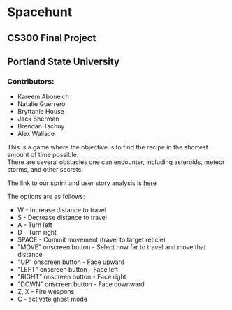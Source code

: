 <h1>Spacehunt</h1>
<h2>CS300 Final Project</h2>
<h2>Portland State University</h2>

<h3>Contributors:</h3>
<ul>
	<li>Kareem Aboueich</li>
	<li>Natalie Guerrero</li>
	<li>Bryttanie House</li>
	<li>Jack Sherman</li>
	<li>Brendan Tschuy</li>
	<li>Alex Wallace</li>
</ul>

<p>
This is a game where the objective is to find the recipe in the shortest amount of time possible.<br/>
There are several obstacles one can encounter, including asteroids, meteor storms, and other secrets.<br/>
</p>
<p>
The link to our sprint and user story analysis is <a href="https://docs.google.com/document/d/1gtgs7ZUXTkIaTi4frheoyAbgGXZ8OHWhcfvpzAMCLkE/">here</a>
</p>
The options are as follows:<br/>
<ul>
	<li>W - Increase distance to travel</li>
	<li>S - Decrease distance to travel</li>
	<li>A - Turn left</li>
	<li>D - Turn right</li>
	<li>SPACE - Commit movement (travel to target reticle)</li>
	<li>"MOVE" onscreen button - Select how far to travel and move that distance</li>
	<li>"UP" onscreen button - Face upward</li>
	<li>"LEFT" onscreen button - Face left</li>
	<li>"RIGHT" onscreen button - Face right</li>
	<li>"DOWN" onscreen button - Face downward</li>
	<li>Z, X - Fire weapons</li>
	<li>C - activate ghost mode</li>
</ul>
